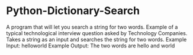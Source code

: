 # Python-Dictionary-Search
A program that will let you search a string for two words. Example of a typical technological interview question asked by Technology Companies.
Takes a string as an input and searches the string for two words.
Example Input: helloworld
Example Output: The two words are hello and world
